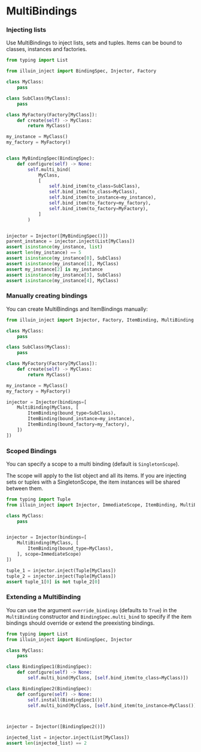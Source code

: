 MultiBindings
=============

### Injecting lists
Use MultiBindings to inject lists, sets and tuples.
Items can be bound to classes, instances and factories.


```python
from typing import List

from illuin_inject import BindingSpec, Injector, Factory

class MyClass:
    pass

class SubClass(MyClass):
    pass

class MyFactory(Factory[MyClass]):
    def create(self) -> MyClass:
        return MyClass()

my_instance = MyClass()
my_factory = MyFactory()


class MyBindingSpec(BindingSpec):
    def configure(self) -> None:
        self.multi_bind(
            MyClass,
            [
                self.bind_item(to_class=SubClass),
                self.bind_item(to_class=MyClass),
                self.bind_item(to_instance=my_instance),
                self.bind_item(to_factory=my_factory),
                self.bind_item(to_factory=MyFactory),
            ]
        )


injector = Injector([MyBindingSpec()])
parent_instance = injector.inject(List[MyClass])
assert isinstance(my_instance, list)
assert len(my_instance) == 5
assert isinstance(my_instance[0], SubClass)
assert isinstance(my_instance[1], MyClass)
assert my_instance[2] is my_instance
assert isinstance(my_instance[3], SubClass)
assert isinstance(my_instance[4], MyClass)
```

### Manually creating bindings

You can create MultiBindings and ItemBindings manually:

```python
from illuin_inject import Injector, Factory, ItemBinding, MultiBinding

class MyClass:
    pass

class SubClass(MyClass):
    pass

class MyFactory(Factory[MyClass]):
    def create(self) -> MyClass:
        return MyClass()

my_instance = MyClass()
my_factory = MyFactory()

injector = Injector(bindings=[
    MultiBinding(MyClass, [
        ItemBinding(bound_type=SubClass),
        ItemBinding(bound_instance=my_instance),
        ItemBinding(bound_factory=my_factory),
    ])
])
```


### Scoped Bindings

You can specify a scope to a multi binding (default is `SingletonScope`).

The scope will apply to the list object and all its items.
If you are injecting sets or tuples with a SingletonScope, the item instances will be shared between them.

```python
from typing import Tuple
from illuin_inject import Injector, ImmediateScope, ItemBinding, MultiBinding

class MyClass:
    pass


injector = Injector(bindings=[
    MultiBinding(MyClass, [
        ItemBinding(bound_type=MyClass),
    ], scope=ImmediateScope)
])

tuple_1 = injector.inject(Tuple[MyClass])
tuple_2 = injector.inject(Tuple[MyClass])
assert tuple_1[0] is not tuple_2[0]
```

### Extending a MultiBinding

You can use the argument `override_bindings` (defaults to `True`) in the `MultiBinding` constructor and
`BindingSpec.multi_bind` to specify if the item bindings should override or extend the preexisting bindings.

```python
from typing import List
from illuin_inject import BindingSpec, Injector

class MyClass:
    pass

class BindingSpec1(BindingSpec):
    def configure(self) -> None:
        self.multi_bind(MyClass, [self.bind_item(to_class=MyClass)])

class BindingSpec2(BindingSpec):
    def configure(self) -> None:
        self.install(BindingSpec1())
        self.multi_bind(MyClass, [self.bind_item(to_instance=MyClass())], override_bindings=False)



injector = Injector([BindingSpec2()])

injected_list = injector.inject(List[MyClass])
assert len(injected_list) == 2
```
